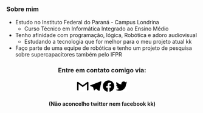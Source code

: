 ### Sobre mim 
* Estudo no Instituto Federal do Paraná - Campus Londrina
  - Curso Técnico em Informática Integrado ao Ensino Médio
* Tenho afinidade com programação, lógica, Robótica e adoro audiovisual
  - Estudando a tecnologia que for melhor para o meu projeto atual kk 
* Faço parte de uma equipe de robótica e tenho um projeto de pesquisa sobre supercapacitores também pelo IFPR

<h3 <p align="center">Entre em contato comigo via:</p> 
<p align="center"> 
<a href = "mailto:gipereirasella@gmail.com"><img src="gmail.svg" width="30"></a>
<a href = "https://t.me/GiovaniSella"><img src="telegram.svg" width="30"></a>
<a href = "https://www.facebook.com/giovani.pereirasella"><img src="facebook.svg" width="30"></a>
<a href = "https://twitter.com/gigiofano"><img src="twitter.svg" width="30"></a>
<h4 <p align="center">(Não aconcelho twitter nem facebook kk)</p> 
<!--
**GiovaniSella/GiovaniSella** is a ✨ _special_ ✨ repository because its `README.md` (this file) appears on your GitHub profile.

Here are some ideas to get you started:

- 🔭 I’m currently working on ...
- 🌱 I’m currently learning ...
- 👯 I’m looking to collaborate on ...
- 🤔 I’m looking for help with ...
- 💬 Ask me about ...
- 📫 How to reach me: ...
- 😄 Pronouns: ...
- ⚡ Fun fact: ...
-->

